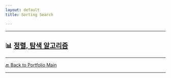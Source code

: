 ```yaml
---
layout: default
title: Sorting Search

---
```





---

## 📊  [정렬, 탐색 알고리즘](/study/algorithms-and-data-structures/sorting-search.md)


---
[🔙 Back to Portfolio Main](../index.md)

---


